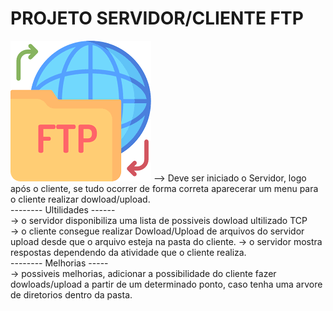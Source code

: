 #   PROJETO SERVIDOR/CLIENTE FTP
<img src="images/ftp.png">
--> Deve ser iniciado o Servidor, logo após o cliente, se tudo ocorrer de forma correta aparecerar um menu para o cliente realizar dowload/upload.<br>
-------- Ultilidades ------ <br>
-> o servidor disponibiliza uma lista de possiveis dowload ultilizado TCP <br> 
-> o cliente consegue realizar Dowload/Upload de arquivos do servidor <br>
upload desde que o arquivo esteja na pasta do cliente.
-> o servidor mostra respostas dependendo da atividade que o cliente realiza. <br>
-------- Melhorias ----- <br>
-> possiveis melhorias, adicionar a possibilidade do cliente fazer dowloads/upload
a partir de um determinado ponto, caso tenha uma arvore de diretorios dentro da pasta. <br>
